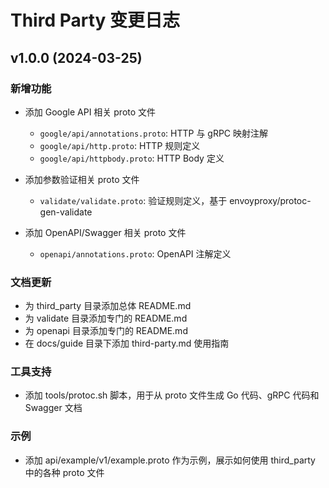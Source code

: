 # Third Party 变更日志

## v1.0.0 (2024-03-25)

### 新增功能

- 添加 Google API 相关 proto 文件
  - `google/api/annotations.proto`: HTTP 与 gRPC 映射注解
  - `google/api/http.proto`: HTTP 规则定义
  - `google/api/httpbody.proto`: HTTP Body 定义
  
- 添加参数验证相关 proto 文件
  - `validate/validate.proto`: 验证规则定义，基于 envoyproxy/protoc-gen-validate
  
- 添加 OpenAPI/Swagger 相关 proto 文件
  - `openapi/annotations.proto`: OpenAPI 注解定义

### 文档更新

- 为 third_party 目录添加总体 README.md
- 为 validate 目录添加专门的 README.md
- 为 openapi 目录添加专门的 README.md
- 在 docs/guide 目录下添加 third-party.md 使用指南

### 工具支持

- 添加 tools/protoc.sh 脚本，用于从 proto 文件生成 Go 代码、gRPC 代码和 Swagger 文档

### 示例

- 添加 api/example/v1/example.proto 作为示例，展示如何使用 third_party 中的各种 proto 文件 